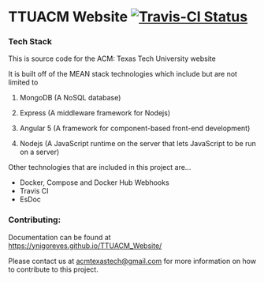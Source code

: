 # TTUACM Website [![Travis-CI Status](https://travis-ci.com/ynigoreyes/TTUACM_Website.svg?branch=master)](https://circleci.com/gh/facebook/react)

### Tech Stack
This is source code for the ACM: Texas Tech University website


It is built off of the MEAN stack technologies which include but are not limited to

1) MongoDB (A NoSQL database)

2) Express (A middleware framework for Nodejs)

3) Angular 5 (A framework for component-based front-end development)

4) Nodejs (A JavaScript runtime on the server that lets JavaScript to be run on a server)

Other technologies that are included in this project are...

<ul>
  <li>Docker, Compose and Docker Hub Webhooks</li>
  <li>Travis CI</li>
  <li>EsDoc</li>
</ul>


### Contributing:

  Documentation can be found at <https://ynigoreyes.github.io/TTUACM_Website/>

  Please contact us at [acmtexastech@gmail.com](mailto:acmtexastech@gmail.com) for more information on how to contribute to this project.
